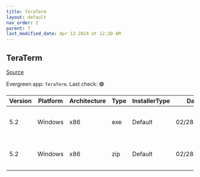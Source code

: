 ```yaml
---
title: TeraTerm
layout: default
nav_order: 2
parent: T
last_modified_date: Apr 12 2024 at 12:30 AM
---
```


## TeraTerm

[Source](https://teratermproject.github.io/index-en.html)

Evergreen app: `TeraTerm`. Last check: 🟢

| Version | Platform | Architecture | Type | InstallerType | Date       | Size     | URI                                                                                                                                                                        |
| ------- | -------- | ------------ | ---- | ------------- | ---------- | -------- | -------------------------------------------------------------------------------------------------------------------------------------------------------------------------- |
| 5.2     | Windows  | x86          | exe  | Default       | 02/28/2024 | 9311677  | [https://github.com/TeraTermProject/teraterm/releases/download/v5.2/teraterm-5.2.exe](https://github.com/TeraTermProject/teraterm/releases/download/v5.2/teraterm-5.2.exe) |
| 5.2     | Windows  | x86          | zip  | Default       | 02/28/2024 | 11712053 | [https://github.com/TeraTermProject/teraterm/releases/download/v5.2/teraterm-5.2.zip](https://github.com/TeraTermProject/teraterm/releases/download/v5.2/teraterm-5.2.zip) |
